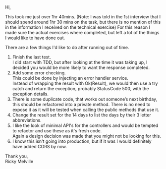 Hi,

This took me just over 1hr 40mins.
(Note: I was told in the 1st interview that I should spend around 1hr 30 mins on the task, but there is no mention of this in the information I received on the technical exercise)
For this reason I made sure the actual exercises where completed, but left a lot of the things I would like to have done out.

There are a few things I'd like to do after running out of time.
1. Finish the last test.  
   I did start with TDD, but after looking at the time it was taking up, I decided you would be more likely to want the response completed.
2. Add some error checking.  
   This could be done by injecting an error handler service.  
   Instead of wrapping the result with Ok(Result), we would then use a try catch and return the exception, probably StatusCode 500, with the exception details.
3. There is some duplicate code, that works out someone’s next birthday, this should be refactored into a private method. There is no need to expose it as it will be tested when calling the public methods that use it.
4. Change the result set for the 14 days to list the days by their 3 letter abbreviations.
5. I like the look of minimal API's for the controllers and would be tempted to refactor and use these as it's fresh code.  
   Again a design decision was made that you might not be looking for this.
6. I know this isn't going into production, but if it was I would definitely have added CORS by now.

Thank you,  
Ricky Melville

